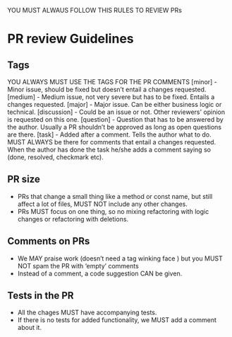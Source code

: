 YOU MUST ALWAUS FOLLOW THIS RULES TO REVIEW PRs

# PR review Guidelines
## Tags
YOU ALWAYS MUST USE THE TAGS FOR THE PR COMMENTS
[minor] - Minor issue, should be fixed but doesn’t entail a changes requested.
[medium] - Medium issue, not very severe but has to be fixed. Entails a changes requested.
[major] - Major issue. Can be either business logic or technical.
[discussion] - Could be an issue or not. Other reviewers' opinion is requested on this one.
[question] - Question that has to be answered by the author. Usually a PR shouldn’t be approved as long as open questions are there.
[task] - Added after a comment. Tells the author what to do. MUST ALWAYS be there for comments that entail a changes requested. When the author has done the task he/she adds a comment saying so (done, resolved, checkmark etc).

## PR size
- PRs that change a small thing like a method or const name, but still affect a lot of files, MUST NOT include any other changes.
- PRs MUST focus on one thing, so no mixing refactoring with logic changes or refactoring with deletions.

## Comments on PRs
- We MAY praise work (doesn’t need a tag winking face ) but you MUST NOT spam the PR with ‘empty’ comments
- Instead of a comment, a code suggestion CAN be given.

## Tests in the PR
- All the chages MUST have accompanying tests.
- If there is no tests for added functionality, we MUST add a comment about it.
